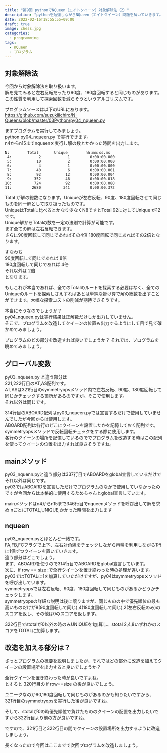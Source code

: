 ```yaml
---
title: "第9回 pythonでNQueen（エイトクイーン）対象解除法（2）"
description: "pythonを勉強しながらNQueen（エイトクイーン）問題を解いていきます。今回は第8回目。今回から対象解除法が登場します。解を見てみると左右反転だったり90度、180度回転すると同じものがあります。この性質を利用して探索回数を減らそうというアルゴリズムです。今回は対象解除法の概要を説明します。" 
date: 2022-02-16T18:55:55+09:00
draft: true 
image: chess.jpg
categories:
  - programming 
tags:
  - nQueen 
  - プログラム
---
```

## 対象解除法 
 今回から対象解除法を取り扱います。        
 解を見てみると左右反転だったり90度、180度回転すると同じものがあります。この性質を利用して探索回数を減らそうというアルゴリズムです。  
 
プログラムソースは以下のURLにあります。    
https://github.com/suzukiiichiro/N-Queens/blob/master/03Python/py04_nqueen.py  

まずプログラムを実行してみましょう。  
python py04_nqueen.py で実行できます。  
n4からn15までnqueenを実行し解の数とかかった時間を出力します。  
```
N:        Total       Unique        hh:mm:ss.ms
 4:            2            1         0:00:00.000
 5:           10            2         0:00:00.000
 6:            4            1         0:00:00.000
 7:           40            6         0:00:00.001
 8:           92           12         0:00:00.004
 9:          352           46         0:00:00.018
10:          724           92         0:00:00.080
11:         2680          341         0:00:00.372
```
Total が解の総数になります。Uniqueが左右反転、90度、180度回転させて同じものを同一解として取り扱ったものです。  
UniqueはTotalに比べるとかなり少なくN8ですとTotal 92に対してUnique が12です。  
Unique解からTotalの数を一定の法則で計算が可能です。  
まず全ての解は左右反転できます。  
さらに90度回転して同じであればその4倍 180度回転で同じあればその2倍となります。  

すなわち  
90度回転して同じであれば 8倍  
180度回転して同じであれば 4倍  
それ以外は 2倍  
となります。  

もしこれが本当であれば、全てのTotalのルートを探索する必要はなく、全てのUniqueのルートを探索しさえすればあとは単純な掛け算で解の総数を出すことができます。大幅な探索コストの削減が期待できそうです。  

本当にそうなのでしょうか？  
py04_nqueen.pyは実行結果は正解数だけしか出力していません。  
そこで、プログラムを改造してクイーンの位置も出力するようにして目で見て確かめてみましょう。  

プログラムのどの部分を改造すれば良いでしょうか？
それでは、プログラムを眺めてみましょう。  

## グローバル変数
py03_nqueen.py と違う部分は  
221,222行目のAT,AS配列です。  
AT,ASは321行目のsymmetryopsメソッド内で左右反転、90度、180度回転して同じかチェックする箇所があるのですが。そこで使用します。  
それ以外は同じです。  

314行目のABOARD配列はpy03_nqueen.pyでは宣言するだけで使用していませんでしたが今回からは使用します。  
ABOARD配列は各行のどこにクイーンを設置したかを記憶しておく配列です。  
symmetryopsメソッドで反転回転チェックをする際に使用します。  
各行のクイーンの場所を記憶しているのででプログラムを改造する時はこの配列を使ってクイーンの位置を出力すれば良さそうですね。  

## mainメソッド
py03_nquenn.pyと違う部分は337行目でABOARDをglobal宣言しているだけでそれ以外は同じです。  
py03ではABOARDを宣言しただけでプログラムのなかで使用していなかったのですが今回からは本格的に使用するためちゃんとglobal宣言しています。  

mainメソッドはn4からn15まで346行目でnqueenメソッドを呼び出して解を求め
nごとにTOTAL,UNIQUE,かかった時間を出力します  

## nqueen
py03_nqueen.pyとほとんど一緒です。  
FA,FB,FCフラグで上下、左右対角線をチェックしながら再帰を利用しながら1行に1個ずつクイーンを置いていきます。  
違う部分はどこでしょう。  
まず、ABOARDを使うので314行目でABOARDをglobal宣言しています。  
次に、if row == size :で全行クイーンを置き終わった時の処理が違います。  
py03ではTOTALに1を加算していただけですが、py04はsymmetryopsメソッドを呼び出しています。  
symmetryopsでは左右反転、90度、180度回転して同じものがあるかどうかチェックします。  
symmetryopsの詳細な説明は後に譲りますが、同じものの中で優先順位の最も高いものだけが8(90度回転して同じ),4(180度回転して同じ),2(左右反転のみ)のスコアを返し、その他は0のスコアを返します。  

322行目でstotalが0以外の時のみUNIQUEを1加算し、stotal 2,4,8いずれかのスコアをTOTALに加算します。  

## 改造を加える部分は？
ざっとプログラムの概要を説明しましたが、それではどの部分に改造を加えてクイーンの設置場所を出力すると良いでしょうか？  

全行クイーンを置き終わった時が良いですよね。  
とすると 320行目の if row==size の後が良いでしょう。  

ユニークなのか90,180度回転して同じものがあるのかも知りたいですから、  
321行目のsymmetryopsを実行した後が良いですね。  

そして、stotalが0の時優先順位で負けたもののクイーンの配置を出力したいですから322行目より前の方が良いですね。  

ですので、321行目と322行目の間でクイーンの設置場所を出力するように改造しましょう。  

長くなったので今回はここまでで次回プログラムを改造しましょう。  

